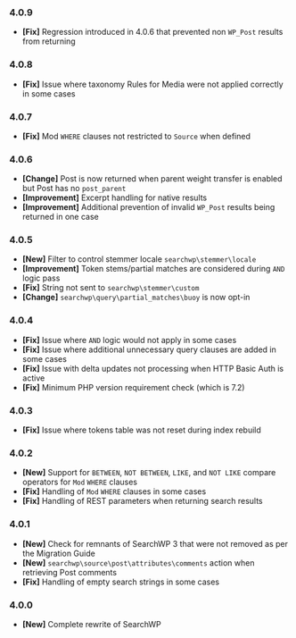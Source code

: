 ### 4.0.9
- **[Fix]** Regression introduced in 4.0.6 that prevented non `WP_Post` results from returning

### 4.0.8
- **[Fix]** Issue where taxonomy Rules for Media were not applied correctly in some cases

### 4.0.7
- **[Fix]** Mod `WHERE` clauses not restricted to `Source` when defined

### 4.0.6
- **[Change]** Post is now returned when parent weight transfer is enabled but Post has no `post_parent`
- **[Improvement]** Excerpt handling for native results
- **[Improvement]** Additional prevention of invalid `WP_Post` results being returned in one case

### 4.0.5
- **[New]** Filter to control stemmer locale `searchwp\stemmer\locale`
- **[Improvement]** Token stems/partial matches are considered during `AND` logic pass
- **[Fix]** String not sent to `searchwp\stemmer\custom`
- **[Change]** `searchwp\query\partial_matches\buoy` is now opt-in

### 4.0.4
- **[Fix]** Issue where `AND` logic would not apply in some cases
- **[Fix]** Issue where additional unnecessary query clauses are added in some cases
- **[Fix]** Issue with delta updates not processing when HTTP Basic Auth is active
- **[Fix]** Minimum PHP version requirement check (which is 7.2)

### 4.0.3
- **[Fix]** Issue where tokens table was not reset during index rebuild

### 4.0.2
- **[New]** Support for `BETWEEN`, `NOT BETWEEN`, `LIKE`, and `NOT LIKE` compare operators for `Mod` `WHERE` clauses
- **[Fix]** Handling of `Mod` `WHERE` clauses in some cases
- **[Fix]** Handling of REST parameters when returning search results

### 4.0.1
- **[New]** Check for remnants of SearchWP 3 that were not removed as per the Migration Guide
- **[New]** `searchwp\source\post\attributes\comments` action when retrieving Post comments
- **[Fix]** Handling of empty search strings in some cases

### 4.0.0
- **[New]** Complete rewrite of SearchWP
